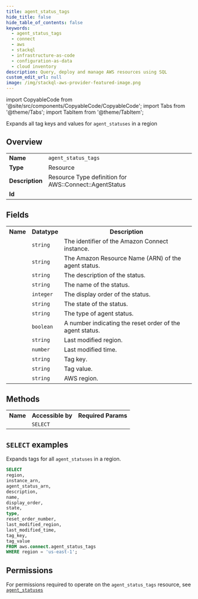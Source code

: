 ```yaml
---
title: agent_status_tags
hide_title: false
hide_table_of_contents: false
keywords:
  - agent_status_tags
  - connect
  - aws
  - stackql
  - infrastructure-as-code
  - configuration-as-data
  - cloud inventory
description: Query, deploy and manage AWS resources using SQL
custom_edit_url: null
image: /img/stackql-aws-provider-featured-image.png
---
```


import CopyableCode from '@site/src/components/CopyableCode/CopyableCode';
import Tabs from '@theme/Tabs';
import TabItem from '@theme/TabItem';

Expands all tag keys and values for <code>agent_statuses</code> in a region

## Overview
<table>
<tbody>
<tr><td><b>Name</b></td><td><code>agent_status_tags</code></td></tr>
<tr><td><b>Type</b></td><td>Resource</td></tr>
<tr><td><b>Description</b></td><td>Resource Type definition for AWS::Connect::AgentStatus</td></tr>
<tr><td><b>Id</b></td><td><CopyableCode code="aws.connect.agent_status_tags" /></td></tr>
</tbody>
</table>

## Fields
<table>
<tbody>
<tr><th>Name</th><th>Datatype</th><th>Description</th></tr><tr><td><CopyableCode code="instance_arn" /></td><td><code>string</code></td><td>The identifier of the Amazon Connect instance.</td></tr>
<tr><td><CopyableCode code="agent_status_arn" /></td><td><code>string</code></td><td>The Amazon Resource Name (ARN) of the agent status.</td></tr>
<tr><td><CopyableCode code="description" /></td><td><code>string</code></td><td>The description of the status.</td></tr>
<tr><td><CopyableCode code="name" /></td><td><code>string</code></td><td>The name of the status.</td></tr>
<tr><td><CopyableCode code="display_order" /></td><td><code>integer</code></td><td>The display order of the status.</td></tr>
<tr><td><CopyableCode code="state" /></td><td><code>string</code></td><td>The state of the status.</td></tr>
<tr><td><CopyableCode code="type" /></td><td><code>string</code></td><td>The type of agent status.</td></tr>
<tr><td><CopyableCode code="reset_order_number" /></td><td><code>boolean</code></td><td>A number indicating the reset order of the agent status.</td></tr>
<tr><td><CopyableCode code="last_modified_region" /></td><td><code>string</code></td><td>Last modified region.</td></tr>
<tr><td><CopyableCode code="last_modified_time" /></td><td><code>number</code></td><td>Last modified time.</td></tr>
<tr><td><CopyableCode code="tag_key" /></td><td><code>string</code></td><td>Tag key.</td></tr>
<tr><td><CopyableCode code="tag_value" /></td><td><code>string</code></td><td>Tag value.</td></tr>
<tr><td><CopyableCode code="region" /></td><td><code>string</code></td><td>AWS region.</td></tr>
</tbody>
</table>

## Methods

<table>
<tbody>
  <tr>
    <th>Name</th>
    <th>Accessible by</th>
    <th>Required Params</th>
  </tr>
  <tr>
    <td><CopyableCode code="list_resources" /></td>
    <td><code>SELECT</code></td>
    <td><CopyableCode code="region" /></td>
  </tr>
</tbody>
</table>

## `SELECT` examples
Expands tags for all <code>agent_statuses</code> in a region.
```sql
SELECT
region,
instance_arn,
agent_status_arn,
description,
name,
display_order,
state,
type,
reset_order_number,
last_modified_region,
last_modified_time,
tag_key,
tag_value
FROM aws.connect.agent_status_tags
WHERE region = 'us-east-1';
```


## Permissions

For permissions required to operate on the <code>agent_status_tags</code> resource, see <a href="/services/connect/agent_statuses/#permissions"><code>agent_statuses</code></a>


